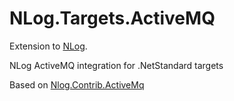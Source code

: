 # NLog.Targets.ActiveMQ

Extension to [NLog](https://github.com/NLog/NLog/).

NLog ActiveMQ integration for .NetStandard targets

Based on [Nlog.Contrib.ActiveMq](https://github.com/NLog/NLog.Contrib.ActiveMQ)
